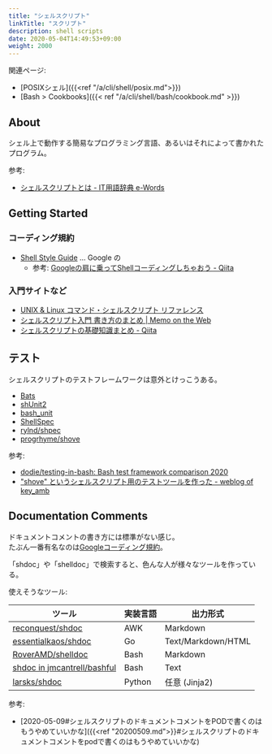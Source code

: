 ```yaml
---
title: "シェルスクリプト"
linkTitle: "スクリプト"
description: shell scripts
date: 2020-05-04T14:49:53+09:00
weight: 2000
---
```


関連ページ:

- [POSIXシェル]({{<ref "/a/cli/shell/posix.md">}})
- [Bash > Cookbooks]({{< ref "/a/cli/shell/bash/cookbook.md" >}})

## About

シェル上で動作する簡易なプログラミング言語、あるいはそれによって書かれたプログラム。

参考:

- [シェルスクリプトとは - IT用語辞典 e-Words](http://e-words.jp/w/%E3%82%B7%E3%82%A7%E3%83%AB%E3%82%B9%E3%82%AF%E3%83%AA%E3%83%97%E3%83%88.html)

## Getting Started
### コーディング規約

- [Shell Style Guide](https://google.github.io/styleguide/shell.xml "Shell Style Guide") ... Google の
  - 参考: [Googleの肩に乗ってShellコーディングしちゃおう - Qiita](http://qiita.com/laqiiz/items/5f72ca668f1c58176644 "Googleの肩に乗ってShellコーディングしちゃおう - Qiita")

### 入門サイトなど

- [UNIX & Linux コマンド・シェルスクリプト リファレンス](https://shellscript.sunone.me/)
- [シェルスクリプト入門 書き方のまとめ | Memo on the Web](http://motw.mods.jp/shellscript/tutorial.html)
- [シェルスクリプトの基礎知識まとめ - Qiita](https://qiita.com/katsukii/items/383b241209fe96eae6e7)

## テスト

シェルスクリプトのテストフレームワークは意外とけっこうある。

- [Bats](https://github.com/bats-core/bats-core)
- [shUnit2](https://github.com/kward/shunit2)
- [bash_unit](https://github.com/pgrange/bash_unit)
- [ShellSpec](https://shellspec.info/)
- [rylnd/shpec](https://github.com/rylnd/shpec)
- [progrhyme/shove](https://github.com/progrhyme/shove)

参考:

- [dodie/testing-in-bash: Bash test framework comparison 2020](https://github.com/dodie/testing-in-bash)
- [&quot;shove&quot; というシェルスクリプト用のテストツールを作った - weblog of key_amb](https://keyamb.hatenablog.com/entry/shove-release-v0.7)

## Documentation Comments

ドキュメントコメントの書き方には標準がない感じ。  
たぶん一番有名なのは[Googleコーディング規約](https://google.github.io/styleguide/shellguide.html#s4.1-file-header)。

「shdoc」や「shelldoc」で検索すると、色んな人が様々なツールを作っている。

使えそうなツール:

 ツール | 実装言語 | 出力形式
--------|----------|----------
 [reconquest/shdoc](https://github.com/reconquest/shdoc) | AWK | Markdown
 [essentialkaos/shdoc](https://github.com/essentialkaos/shdoc) | Go | Text/Markdown/HTML
 [RoverAMD/shelldoc](https://gitlab.com/RoverAMD/shelldoc) | Bash | Markdown
 [shdoc in jmcantrell/bashful](https://github.com/jmcantrell/bashful/blob/master/bin/shdoc) | Bash | Text
 [larsks/shdoc](https://github.com/larsks/shdoc) | Python | 任意 (Jinja2)

参考:

- [2020-05-09#シェルスクリプトのドキュメントコメントをPODで書くのはもうやめていいかな]({{<ref "20200509.md">}}#シェルスクリプトのドキュメントコメントをpodで書くのはもうやめていいかな)
